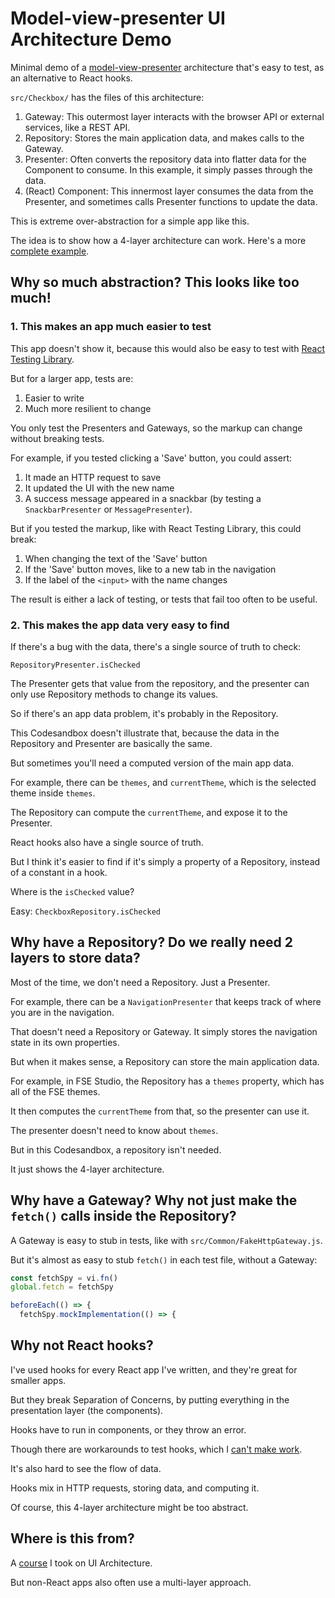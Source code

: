 # Model-view-presenter UI Architecture Demo

Minimal demo of a [model-view-presenter](https://en.wikipedia.org/wiki/Model%E2%80%93view%E2%80%93presenter) architecture that's easy to test, as an alternative to React hooks.

`src/Checkbox/` has the files of this architecture:

1. Gateway: This outermost layer interacts with the browser API or external services, like a REST API.
2. Repository: Stores the main application data, and makes calls to the Gateway.
3. Presenter: Often converts the repository data into flatter data for the Component to consume. In this example, it simply passes through the data.
4. (React) Component: This innermost layer consumes the data from the Presenter, and sometimes calls Presenter functions to update the data.

This is extreme over-abstraction for a simple app like this.

The idea is to show how a 4-layer architecture can work. Here's a more [complete example](https://codesandbox.io/s/1-black-box-instantiation-start-forked-oyrvkm).

## Why so much abstraction? This looks like too much!

### 1. This makes an app much easier to test

This app doesn't show it, because this would also be easy to test with [React Testing Library](https://github.com/testing-library/react-testing-library).

But for a larger app, tests are:

1. Easier to write
2. Much more resilient to change

You only test the Presenters and Gateways, so the markup can change without breaking tests.

For example, if you tested clicking a 'Save' button, you could assert:

1. It made an HTTP request to save
2. It updated the UI with the new name
3. A success message appeared in a snackbar (by testing a `SnackbarPresenter` or `MessagePresenter`).

But if you tested the markup, like with React Testing Library, this could break:

1. When changing the text of the 'Save' button
2. If the 'Save' button moves, like to a new tab in the navigation
3. If the label of the `<input>` with the name changes

The result is either a lack of testing, or tests that fail too often to be useful.

### 2. This makes the app data very easy to find

If there's a bug with the data, there's a single source of truth to check:

`RepositoryPresenter.isChecked`

The Presenter gets that value from the repository, and the presenter can only use Repository methods to change its values.

So if there's an app data problem, it's probably in the Repository.

This Codesandbox doesn't illustrate that, because the data in the Repository and Presenter are basically the same.

But sometimes you'll need a computed version of the main app data.

For example, there can be `themes`, and `currentTheme`, which is the selected theme inside `themes`.

The Repository can compute the `currentTheme`, and expose it to the Presenter.

React hooks also have a single source of truth.

But I think it's easier to find if it's simply a property of a Repository, instead of a constant in a hook.

Where is the `isChecked` value?

Easy: `CheckboxRepository.isChecked`

## Why have a Repository? Do we really need 2 layers to store data?

Most of the time, we don't need a Repository. Just a Presenter.

For example, there can be a `NavigationPresenter` that keeps track of where you are in the navigation.

That doesn't need a Repository or Gateway. It simply stores the navigation state in its own properties.

But when it makes sense, a Repository can store the main application data.

For example, in FSE Studio, the Repository has a `themes` property, which has all of the FSE themes.

It then computes the `currentTheme` from that, so the presenter can use it.

The presenter doesn't need to know about `themes`.

But in this Codesandbox, a repository isn't needed.

It just shows the 4-layer architecture.

## Why have a Gateway? Why not just make the `fetch()` calls inside the Repository?

A Gateway is easy to stub in tests, like with `src/Common/FakeHttpGateway.js`.

But it's almost as easy to stub `fetch()` in each test file, without a Gateway:

```js
const fetchSpy = vi.fn()
global.fetch = fetchSpy

beforeEach(() => {
  fetchSpy.mockImplementation(() => {
```

## Why not React hooks?

I've used hooks for every React app I've written, and they're great for smaller apps.

But they break Separation of Concerns, by putting everything in the presentation layer (the components).

Hooks have to run in components, or they throw an error.

Though there are workarounds to test hooks, which I [can't make work](https://github.com/studiopress/fse-studio/pull/145).

It's also hard to see the flow of data.

Hooks mix in HTTP requests, storing data, and computing it.

Of course, this 4-layer architecture might be too abstract.

## Where is this from?

A [course](https://logicroom.co/) I took on UI Architecture.

But non-React apps also often use a multi-layer approach.

